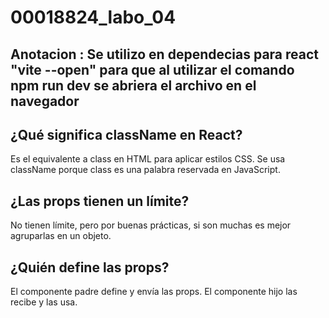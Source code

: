 # 00018824_labo_04
## Anotacion : Se utilizo en dependecias para react "vite --open" para que al utilizar el comando npm run dev se abriera el archivo en el navegador 

## ¿Qué significa className en React?
Es el equivalente a class en HTML para aplicar estilos CSS. Se usa className porque class es una palabra reservada en JavaScript.
## ¿Las props tienen un límite?
No tienen límite, pero por buenas prácticas, si son muchas es mejor agruparlas en un objeto.
## ¿Quién define las props?
El componente padre define y envía las props. El componente hijo las recibe y las usa.
